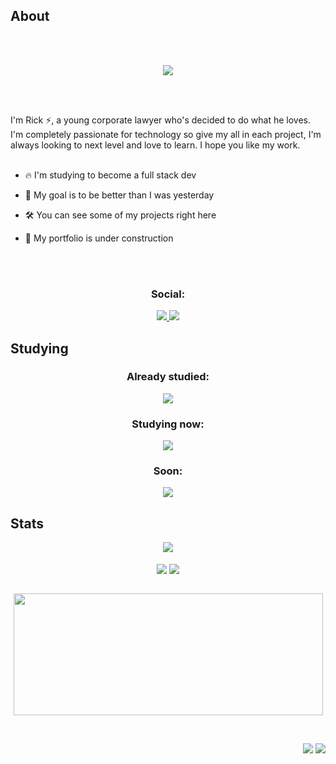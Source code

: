 ## About
\
&nbsp;
<div align="center">
	 <img src="https://readme-typing-svg.herokuapp.com?font=Roboto&size=40&duration=4000&color=1964E6&center=true&vCenter=true&multiline=true&width=300&height=65&lines=Hello+World+%F0%9F%91%8B">
</div>

\
&nbsp;

I'm Rick ⚡, a young corporate lawyer who's decided to do what he loves. I'm completely passionate for technology so give my all in each project, I'm always looking to next level and love to learn. I hope you like my work.
\
&nbsp;

- 🔥 I'm studying to become a full stack dev

- 🚀 My goal is to be better than I was yesterday

- 🛠️ You can see some of my projects right here

- 🚧 My portfolio is under construction

\
&nbsp;

<div align="center">
	<h3>Social:</h3>
	<a href="https://www.linkedin.com/in/serraglia/">
		<img src="https://skillicons.dev/icons?i=linkedin" />
	</a>
	<a href="https://discordapp.com/users/588121343480954880/">
		<img src="https://skillicons.dev/icons?i=discord" />
	</a>
	<br/>
</div>

## Studying

<div align="center">
	<h3>Already studied:</h3>
	<img src="https://skillicons.dev/icons?i=html,css,js,ts,git,bash,mysql&perline=8" />
	<h3>Studying now:</h3>
	<img align="center" src="https://skillicons.dev/icons?i=js,ts,tailwind,styledcomponents,sass,react,nodejs,vite&perline=8" />
	<h3>Soon:</h3>
	<img align="center" src="https://skillicons.dev/icons?i=cloudflare,vercel,docker,kubernetes,azure&perline=8" />
	<br/>
</div>

## Stats
<div align="center">
	<img src="https://gh-readme.vercel.app/api/wakatime?username=rickserraglia&title_color=1964E6&text_color=1964E6&icon_color=58a6ff&bg_color=040506&hide_border=true" align="center" />
</div>
<br/>
<div align="center">
	<img src="https://gh-readme.vercel.app/api?username=rickserraglia&show_icons=true&include_all_commits=true&count_private=true&count_private=true&hide_border=true&title_color=1964E6&text_color=1964E6&icon_color=58a6ff&bg_color=040506&hide_rank=true&line_height=28" align="center" />
	<img src="https://gh-readme.vercel.app/api/top-langs/?username=rickserraglia&layout=compact&langs_count=10&hide_border=true&title_color=1964E6&text_color=1964E6&icon_color=58a6ff&bg_color=040506&card_width=220" align="center" />
</div>
<br/>

<p align="center">
	<a href="#"><img src="https://github-readme-streak-stats.herokuapp.com?user=rickserraglia&hide_border=true&date_format=j%20M%5B%20Y%5D&background=040506&ring=1964E6&fire=1964E6&currStreakNum=1964E6&sideNums=1964E6&sideLabels=58a6ff&dates=1964E6&currStreakLabel=58a6ff&stroke=040506" width="495px" height="195px"></a>
</p>
<br/>
<p align="right">
	<img src="https://wakatime.com/badge/user/fc5f804b-3e32-49fa-a176-6359c5fdccbb.svg">
	<img src="https://hits.seeyoufarm.com/api/count/incr/badge.svg?url=https%3A%2F%2Fgithub.com%2Frickserraglia&count_bg=%231964E6&title_bg=%23040506&icon=&icon_color=%23E7E7E7&title=profile+visits&edge_flat=false">
</p>
